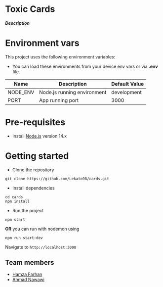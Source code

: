 # Toxic Cards

#### ***Description***

# Environment vars

This project uses the following environment variables:

- You can load these environments from your device env vars or via **.env** file.

| Name                           | Description                          | Default Value |
| ------------------------------ | ------------------------------------ | ------------- |
| NODE_ENV                       | Node.js running environment          | development   |
| PORT                           | App running port                 | 3000          |

# Pre-requisites

- Install [Node.js](https://nodejs.org/en/) version 14.x

# Getting started

- Clone the repository

```
git clone https://github.com/Lekato98/cards.git
```

- Install dependencies

```
cd cards
npm install
```

- Run the project

```
npm start
```

**OR** you can run with nodemon using

```
npm run start:dev
```

Navigate to `http://localhost:3000`

## Team members

- [Hamza Farhan](mailto:hamzafarhan11@gmail.com)
- [Ahmad Nawawi](mailto:ahmadwaelnawawi123@gmail.com)
